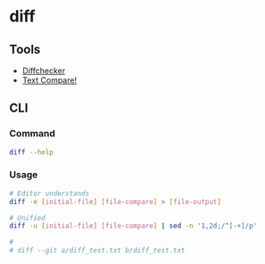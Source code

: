 # diff

## Tools

- [Diffchecker](https://diffchecker.com/)
- [Text Compare!](https://text-compare.com/)

## CLI

### Command

```sh
diff --help
```

### Usage

```sh
# Editor understands
diff -e [initial-file] [file-compare] > [file-output]

# Unified
diff -u [initial-file] [file-compare] | sed -n '1,2d;/^[-+]/p'

#
# diff --git a/diff_test.txt b/diff_test.txt
```

